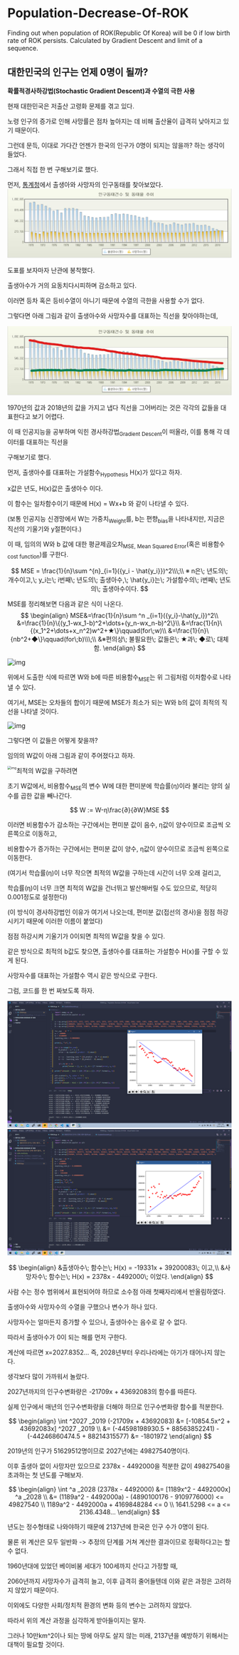 # Population-Decrease-Of-ROK
Finding out when population of ROK(Republic Of Korea) will be 0 if low birth rate of ROK persists. Calculated by Gradient Descent and limit of a sequence.

## 대한민국의 인구는 언제 0명이 될까?

**확률적경사하강법(Stochastic Gradient Descent)과 수열의 극한 사용**



현재 대한민국은 저출산 고령화 문제를 겪고 있다.

노령 인구의 증가로 인해 사망률은 점차 높아지는 데 비해 출산율이 급격히 낮아지고 있기 때문이다.

그런데 문득, 이대로 가다간 언젠가 한국의 인구가 0명이 되지는 않을까? 하는 생각이 들었다.

그래서 직접 한 번 구해보기로 했다.



먼저, [통계청](http://kostat.go.kr/portal/korea/index.action)에서 출생아와 사망자의 인구동태를 찾아보았다.
![KakaoTalk_20200822_133828572_02](./KakaoTalk_20200822_133828572_02.jpg)

도표를 보자마자 난관에 봉착했다.

출생아수가 거의 요동치다시피하며 감소하고 있다.

이러면 등차 혹은 등비수열이 아니기 때문에 수열의 극한을 사용할 수가 없다.

그렇다면 아래 그림과 같이 출생아수와 사망자수를 대표하는 직선을 찾아야하는데,

![KakaoTalk_20200822_133828572](./KakaoTalk_20200822_133828572.jpg)

1970년의 값과 2018년의 값을 가지고 냅다 직선을 그어버리는 것은 각각의 값들을 대표한다고 보기 어렵다.

이 때 인공지능을 공부하며 익힌 경사하강법<sub>Gradient Descent</sub>이 떠올라, 이를 통해 각 데이터를 대표하는 직선을

구해보기로 했다.





먼저, 출생아수를 대표하는 가설함수<sub>Hypothesis</sub> H(x)가 있다고 하자.

x값은 년도, H(x)값은 출생아수 이다.

이 함수는 일차함수이기 때문에 H(x) = Wx+b 와 같이 나타낼 수 있다.

(보통 인공지능 신경망에서 W는 가중치<sub>Weight</sub>를, b는 편향<sub>bias</sub>을 나타내지만, 지금은 직선의 기울기와 y절편이다.)

이 때, 임의의 W와 b 값에 대한 평균제곱오차<sub>MSE, Mean Squared Error</sub>(혹은 비용함수<sub>cost function</sub>)를 구한다.

$$
MSE = \frac{1}{n}\sum ^{n}_{i=1}({y_i - \hat{y_i}})^2\\\;\\
※ n은\; 년도의\; 개수이고,\; y_i는\; i번째\; 년도의\; 출생아수,\; \hat{y_i}는\; 가설함수의\; i번째\; 년도의\; 출생아수이다.
$$


MSE를 정리해보면 다음과 같은 식이 나온다.
$$
\begin{align}
MSE&=\frac{1}{n}\sum ^n _{i=1}({y_i}-\hat{y_i})^2\\
&=\frac{1}{n}\{(y_1-wx_1-b)^2+\dots+(y_n-wx_n-b)^2\}\\
&=\frac{1}{n}\{(x_1^2+\dots+x_n^2)w^2+★\}\qquad(for\;w)\\
&=\frac{1}{n}\{nb^2+◆\}\qquad(for\;b)\\\;\\
&※편의상\; 불필요한\; 값들은\; ★과\; ◆로\; 대체함.
\end{align}
$$


![img](https://t1.daumcdn.net/cfile/tistory/990C103A5C764DDE25)

위에서 도출한 식에 따르면 W와 b에 따른 비용함수<sub>MSE</sub>는 위 그림처럼 이차함수로 나타낼 수 있다.



여기서, MSE는 오차들의 합이기 때문에 MSE가 최소가 되는 W와 b의 값이 최적의 직선을 나타낼 것이다.

<img src="https://t1.daumcdn.net/cfile/tistory/997774505C7738DC02" alt="img" />

 그렇다면 이 값들은 어떻게 찾을까?



임의의 W값이 아래 그림과 같이 주어졌다고 하자.

<img src="https://t1.daumcdn.net/cfile/tistory/99FF5C3B5C773F760B" alt="img" style="zoom:50%;" align="left"/>

최적의 W값을 구하려면

초기 W값에서, 비용함수<sub>MSE</sub>의 변수 W에 대한 편미분에 학습률(η)이라 불리는 양의 실수를 곱한 값을 빼나간다.

$$
W := W-η\frac{∂}{∂W}MSE
$$

이러면 비용함수가 감소하는 구간에서는 편미분 값이 음수, η값이 양수이므로 조금씩 오른쪽으로 이동하고,

비용함수가 증가하는 구간에서는 편미분 값이 양수, η값이 양수이므로 조금씩 왼쪽으로 이동한다.

(여기서 학습률(η)이 너무 작으면 최적의 W값을 구하는데 시간이 너무 오래 걸리고,

학습률(η)이 너무 크면 최적의 W값을 건너뛰고 발산해버릴 수도 있으므로, 적당히 0.001정도로 설정한다)

(이 방식이 경사하강법인 이유가 여기서 나오는데, 편미분 값(접선의 경사)을 점점 하강시키기 때문에 이러한 이름이 붙었다)

점점 하강시켜 기울기가 0이되면 최적의 W값을 찾을 수 있다.

같은 방식으로 최적의 b값도 찾으면, 출생아수를 대표하는 가설함수 H(x)를 구할 수 있게 된다.

사망자수를 대표하는 가설함수 역시 같은 방식으로 구한다.



그럼, 코드를 한 번 짜보도록 하자.

![code_result](./code_result.png)
![code_result_d](./code_result_d.png)

$$
\begin{align}
&출생아수\; 함수는\; H(x) = -19331x + 39200083\; 이고,\\
&사망자수\; 함수는\; H(x) = 2378x - 4492000\; 이었다.
\end{align}
$$

사람 수는 정수 범위에서 표현되어야 하므로 소수점 아래 첫째자리에서 반올림하였다.

출생아수와 사망자수의 수열을 구했으나 변수가 하나 있다.

사망자수는 얼마든지 증가할 수 있으나, 출생아수는 음수로 갈 수 없다.

따라서 출생아수가 0이 되는 해를 먼저 구한다.

계산에 따르면 x=2027.8352... 즉, 2028년부터 우리나라에는 아기가 태어나지 않는다.

생각보다 많이 가까워서 놀랐다.

2027년까지의 인구수변화량은 -21709x + 43692083의 함수를 따른다.

실제 인구에서 매년의 인구수변화량을 더해야 하므로 인구수변화량 함수를 적분한다.

$$
\begin{align}
\int ^2027 _2019 (-21709x + 43692083) &= [-10854.5x^2 + 43692083x] ^2027 _2019 \\
&= (-44598198930.5 + 88563852241) - (-44246860474.5 + 88214315577)
&= -1801972
\end{align}
$$

2019년의 인구가 51629512명이므로 2027년에는 49827540명이다.

이후 출생아 없이 사망자만 있으므로 2378x - 4492000을 적분한 값이 49827540을 초과하는 첫 년도를 구해보자.

$$
\begin{align}
\int ^a _2028 (2378x - 4492000) &= [1189x^2 - 4492000x] ^a _2028 \\
&= (1189a^2 - 4492000a) - (4890100176 - 9109776000) <= 49827540 \\
1189a^2 - 4492000a + 4169848284 <= 0 \\
1641.5298 <= a <= 2136.4348...
\end{align}
$$

년도는 정수형태로 나와야하기 때문에 2137년에 한국은 인구 수가 0명이 된다.



물론 위 계산은 모두 일반화 -> 추정의 단계를 거쳐 계산한 결과이므로 정확하다고는 할 수 없다.

1960년대에 있었던 베이비붐 세대가 100세까지 산다고 가정할 때,

2060년까지 사망자수가 급격히 늘고, 이후 급격히 줄어들텐데 이와 같은 과정은 고려하지 않았기 때문이다.

이외에도 다양한 사회/정치적 환경의 변화 등의 변수는 고려하지 않았다.

따라서 위의 계산 과정을 심각하게 받아들이지는 말자.

그러나 10만km^2이나 되는 땅에 아무도 살지 않는 미래, 2137년을 예방하기 위해서는 대책이 필요할 것이다.
